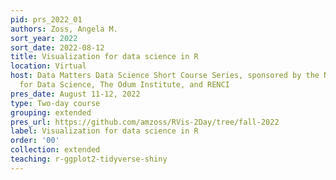 ```yaml
---
pid: prs_2022_01
authors: Zoss, Angela M.
sort_year: 2022
sort_date: 2022-08-12
title: Visualization for data science in R
location: Virtual
host: Data Matters Data Science Short Course Series, sponsored by the National Consortium
  for Data Science, The Odum Institute, and RENCI
pres_date: August 11-12, 2022
type: Two-day course
grouping: extended
pres_url: https://github.com/amzoss/RVis-2Day/tree/fall-2022
label: Visualization for data science in R
order: '00'
collection: extended
teaching: r-ggplot2-tidyverse-shiny
---
```

